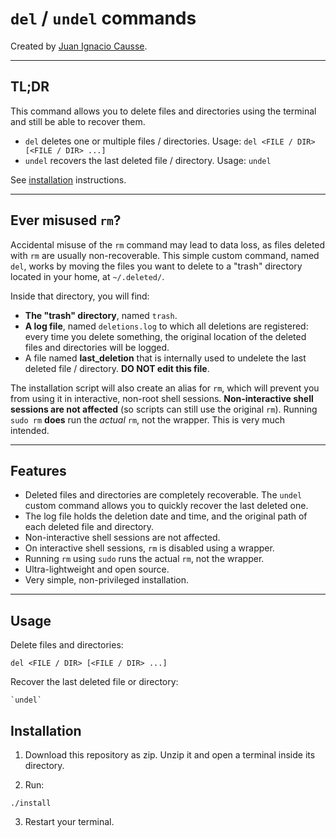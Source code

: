# `del` / `undel` commands

Created by [Juan Ignacio Causse](mailto:juanignaciocausse@gmail.com).

---

## TL;DR

This command allows you to delete files and directories using the terminal and still be able to recover them.
* `del` deletes one or multiple files / directories. Usage: `del <FILE / DIR> [<FILE / DIR> ...]`
* `undel` recovers the last deleted file / directory. Usage: `undel`

See [installation](#Installation) instructions.

---

## Ever misused `rm`?
Accidental misuse of the `rm` command may lead to data loss, as files deleted with `rm` are usually non-recoverable.
This simple custom command, named `del`, works by moving the files you want to delete to a "trash" directory located in your home, at `~/.deleted/`.

Inside that directory, you will find:
* **The "trash" directory**, named `trash`.
* **A log file**, named `deletions.log` to which all deletions are registered: every time you delete something, the original location of the deleted files and directories will be logged.
* A file named **last_deletion** that is internally used to undelete the last deleted file / directory. **DO NOT edit this file**.

The installation script will also create an alias for `rm`, which will prevent you from using it in interactive, non-root shell sessions.
**Non-interactive shell sessions are not affected** (so scripts can still use the original `rm`).
Running `sudo rm` **does** run the _actual_ `rm`, not the wrapper. This is very much intended.

---

## Features
* Deleted files and directories are completely recoverable. The `undel` custom command allows you to quickly recover the last deleted one.
* The log file holds the deletion date and time, and the original path of each deleted file and directory.
* Non-interactive shell sessions are not affected.
* On interactive shell sessions, `rm` is disabled using a wrapper.
* Running `rm` using `sudo` runs the actual `rm`, not the wrapper.
* Ultra-lightweight and open source.
* Very simple, non-privileged installation.

---

## Usage

Delete files and directories:
```bash:
del <FILE / DIR> [<FILE / DIR> ...]
```

Recover the last deleted file or directory:
```bash:
`undel`
```


## Installation

1. Download this repository as zip. Unzip it and open a terminal inside its directory.

2. Run:
```bash:
./install
```

3. Restart your terminal.


